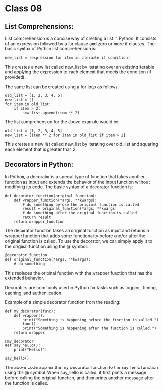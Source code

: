 # Class 08

## List Comprehensions:

List comprehension is a concise way of creating a list in Python. It consists of an expression followed by a for clause and zero or more if clauses. The basic syntax of Python list comprehension is:

```
new_list = [expression for item in iterable if condition]

```
This creates a new list called new_list by iterating over an existing iterable and applying the expression to each element that meets the condition (if provided).

The same list can be created using a for loop as follows:
```
old_list = [1, 2, 3, 4, 5]
new_list = []
for item in old_list:
    if item > 2:
        new_list.append(item ** 2)

```
The list comprehension for the above example would be:

```
old_list = [1, 2, 3, 4, 5]
new_list = [item ** 2 for item in old_list if item > 2]

```

This creates a new list called new_list by iterating over old_list and squaring each element that is greater than 2.

## Decorators in Python:
In Python, a decorator is a special type of function that takes another function as input and extends the behavior of the input function without modifying its code. The basic syntax of a decorator function is:

```
def decorator_function(original_function):
    def wrapper_function(*args, **kwargs):
        # do something before the original function is called
        result = original_function(*args, **kwargs)
        # do something after the original function is called
        return result
    return wrapper_function

```

The decorator function takes an original function as input and returns a wrapper function that adds some functionality before and/or after the original function is called. To use the decorator, we can simply apply it to the original function using the @ symbol:

```
@decorator_function
def original_function(*args, **kwargs):
    # do something

```
This replaces the original function with the wrapper function that has the extended behavior.

Decorators are commonly used in Python for tasks such as logging, timing, caching, and authentication.

Example of a simple decorator function from the reading:
```
def my_decorator(func):
    def wrapper():
        print("Something is happening before the function is called.")
        func()
        print("Something is happening after the function is called.")
    return wrapper

@my_decorator
def say_hello():
    print("Hello!")

say_hello()

```

The above code applies the my_decorator function to the say_hello function using the @ symbol. When say_hello is called, it first prints a message before calling the original function, and then prints another message after the function is called.
